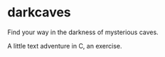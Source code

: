 # darkcaves

Find your way in the darkness of mysterious caves.  

A little text adventure in C, an exercise. 
